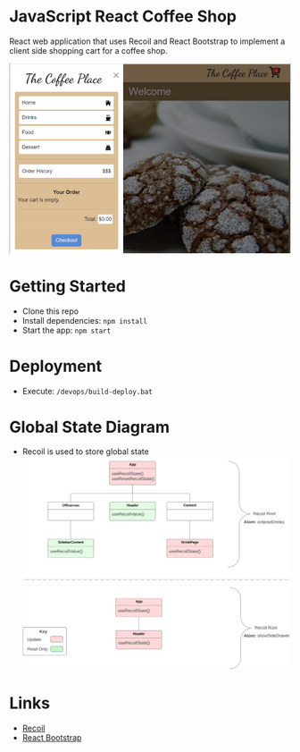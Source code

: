 # JavaScript React Coffee Shop
React web application that uses Recoil and React Bootstrap to implement a client side shopping cart for a coffee shop.

![](./docs/screen-shot.png)

# Getting Started
- Clone this repo
- Install dependencies: `npm install`
- Start the app: `npm start`

# Deployment
- Execute: `/devops/build-deploy.bat`

# Global State Diagram
- Recoil is used to store global state
![](./docs/global-state-diagram.png)

# Links
- [Recoil](https://recoiljs.org/docs/introduction/installation)
- [React Bootstrap](https://react-bootstrap.github.io/getting-started/introduction/)
